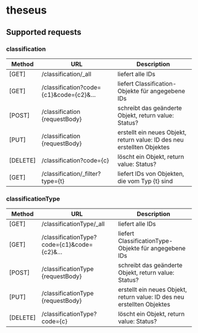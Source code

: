 # theseus

## Supported requests

### classification

| Method   | URL                                   | Description                                                             |
|----------|---------------------------------------|-------------------------------------------------------------------------|
| [GET]    | /classification/_all                  | liefert alle IDs                                                        |
| [GET]    | /classification?code={c1}&code={c2}&… | liefert Classification-Objekte für angegebene IDs                       |
| [POST]   | /classification {requestBody}         | schreibt das geänderte Objekt, return value: Status?                    |
| [PUT]    | /classification {requestBody}         | erstellt ein neues Objekt, return value: ID des neu erstellten Objektes |
| [DELETE] | /classification?code={c}              | löscht ein Objekt, return value: Status?                                |
| [GET]    | /classification/_filter?type={t}      | liefert IDs von Objekten, die vom Typ {t} sind                          |

### classificationType

| Method   | URL                                       | Description                                                             |
|----------|-------------------------------------------|-------------------------------------------------------------------------|
| [GET]    | /classificationType/_all                  | liefert alle IDs                                                        |
| [GET]    | /classificationType?code={c1}&code={c2}&… | liefert ClassificationType-Objekte für angegebene IDs                   |
| [POST]   | /classificationType {requestBody}         | schreibt das geänderte Objekt, return value: Status?                    |
| [PUT]    | /classificationType {requestBody}         | erstellt ein neues Objekt, return value: ID des neu erstellten Objektes |
| [DELETE] | /classificationType?code={c}              | löscht ein Objekt, return value: Status?                                |

